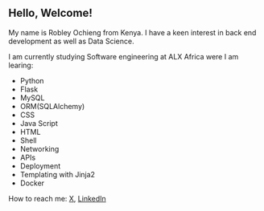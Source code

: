 ## Hello, Welcome!

My name is Robley Ochieng from Kenya.
I have a keen interest in back end development as well as Data Science.

I am currently studying Software engineering at ALX Africa were I am learing:
- Python
- Flask
- MySQL
- ORM(SQLAlchemy)
- CSS
- Java Script
- HTML
- Shell
- Networking
- APIs
- Deployment
- Templating with Jinja2
- Docker

How to reach me:
[X](https://twitter.com/RobleyOchieng), [LinkedIn](https://www.linkedin.com/in/robley-otieno-75900426b/)
